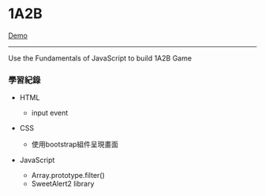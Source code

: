 # 1A2B
  [Demo](https://timchen0409.github.io/BSHomework/1A2B/index.html)

---
Use the Fundamentals of JavaScript to build 1A2B Game

### 學習紀錄

* HTML
  * input event

* CSS
  * 使用bootstrap組件呈現畫面


* JavaScript
  * Array.prototype.filter()
  * SweetAlert2 library


